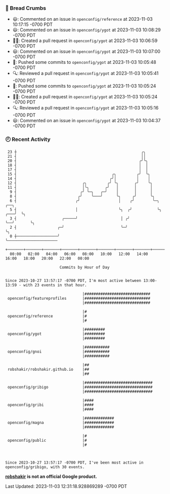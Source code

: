 ### 🍞 Bread Crumbs

 * 😃: Commented on an issue in `openconfig/reference` at 2023-11-03 10:17:15 -0700 PDT
 * 😃: Commented on an issue in `openconfig/ygot` at 2023-11-03 10:08:29 -0700 PDT
 * ✍🏼: Created a pull request in `openconfig/ygot` at 2023-11-03 10:06:59 -0700 PDT
 * 😃: Commented on an issue in `openconfig/ygot` at 2023-11-03 10:07:00 -0700 PDT
 * 🚢: Pushed some commits to `openconfig/ygot` at 2023-11-03 10:05:48 -0700 PDT
 * 🔍: Reviewed a pull request in  `openconfig/ygot` at 2023-11-03 10:05:41 -0700 PDT
 * 🚢: Pushed some commits to `openconfig/ygot` at 2023-11-03 10:05:24 -0700 PDT
 * ✍🏼: Created a pull request in `openconfig/ygot` at 2023-11-03 10:05:24 -0700 PDT
 * 🔍: Reviewed a pull request in  `openconfig/ygot` at 2023-11-03 10:05:16 -0700 PDT
 * 😃: Commented on an issue in `openconfig/ygot` at 2023-11-03 10:04:37 -0700 PDT

### 🕘 Recent Activity
```
 23 ┼                                                       ╭╮
 21 ┤                                                       ││
 20 ┤                                                      ╭╯╰╮
 18 ┤                                                      │  │
 17 ┤                                                      │  │
 15 ┤                                          ╭╮         ╭╯  ╰╮
 14 ┤                                         ╭╯│         │    │
 12 ┤                             ╭╮         ╭╯ ╰╮       ╭╯    ╰╮
 11 ┤                             │╰╮       ╭╯   │       │      │
  9 ┤                            ╭╯ ╰─╮   ╭─╯    │       │      │
  8 ┤                           ╭╯    ╰───╯      ╰╮     ╭╯      ╰╮
  6 ┤                          ╭╯                 │    ╭╯        ╰─╮       ╭──╮
  5 ┤                          │                  ╰╮  ╭╯           ╰╮  ╭───╯  ╰╮
  3 ┤                    ╭─────╯                   │ ╭╯             ╰──╯       ╰╮
  2 ┤                  ╭─╯                         ╰─╯                          ╰╮
  0 ┼──────────────────╯                                                         ╰──────────────────────
    +───────+───────+───────+───────+───────+───────+───────+───────+───────+───────+───────+───────+────
  00:00   02:00   04:00   06:00   08:00   10:00   12:00   14:00   16:00   18:00   20:00   22:00   00:00   

						Commits by Hour of Day


Since 2023-10-27 13:57:17 -0700 PDT, I'm most active between 13:00-13:59 - with 23 events in that hour.

```



```
                                  |#############################
 openconfig/featureprofiles       |#############################
                                  |#############################

                                  |#
 openconfig/reference             |#
                                  |#

                                  |#########
 openconfig/ygot                  |#########
                                  |#########

                                  |###########
 openconfig/gnoi                  |###########
                                  |###########

                                  |##
 robshakir/robshakir.github.io    |##
                                  |##

                                  |##############################
 openconfig/gribigo               |##############################
                                  |##############################

                                  |####
 openconfig/gribi                 |####
                                  |####

                                  |#############
 openconfig/magna                 |#############
                                  |#############

                                  |#
 openconfig/public                |#
                                  |#



Since 2023-10-27 13:57:17 -0700 PDT, I've been most active in openconfig/gribigo, with 30 events.

```
**[robshakir](mailto:robjs@google.com) is not an official Google product.**  


Last Updated: 2023-11-03 12:31:18.928869289 -0700 PDT
